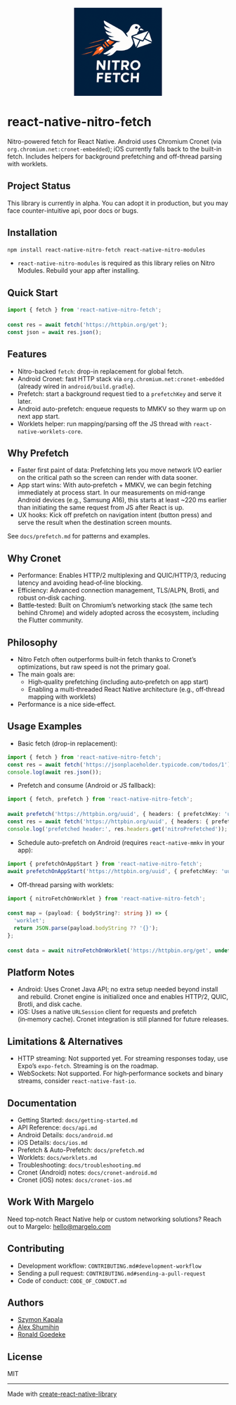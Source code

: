 <p align="center">
  <img src="./assets/logo.png" alt="Nitro Fetch Logo" width="200" />
</p>

# react-native-nitro-fetch

Nitro-powered fetch for React Native. Android uses Chromium Cronet (via `org.chromium.net:cronet-embedded`); iOS currently falls back to the built-in fetch. Includes helpers for background prefetching and off-thread parsing with worklets.

## Project Status

This library is currently in alpha. You can adopt it in production, but you may face counter-intuitive api, poor docs or bugs.

## Installation

```sh
npm install react-native-nitro-fetch react-native-nitro-modules
```

- `react-native-nitro-modules` is required as this library relies on Nitro Modules. Rebuild your app after installing.

## Quick Start

```ts
import { fetch } from 'react-native-nitro-fetch';

const res = await fetch('https://httpbin.org/get');
const json = await res.json();
```

## Features

- Nitro-backed `fetch`: drop-in replacement for global fetch.
- Android Cronet: fast HTTP stack via `org.chromium.net:cronet-embedded` (already wired in `android/build.gradle`).
- Prefetch: start a background request tied to a `prefetchKey` and serve it later.
- Android auto-prefetch: enqueue requests to MMKV so they warm up on next app start.
- Worklets helper: run mapping/parsing off the JS thread with `react-native-worklets-core`.

## Why Prefetch

- Faster first paint of data: Prefetching lets you move network I/O earlier on the critical path so the screen can render with data sooner.
- App start wins: With auto‑prefetch + MMKV, we can begin fetching immediately at process start. In our measurements on mid‑range Android devices (e.g., Samsung A16), this starts at least ~220 ms earlier than initiating the same request from JS after React is up.
- UX hooks: Kick off prefetch on navigation intent (button press) and serve the result when the destination screen mounts.

See `docs/prefetch.md` for patterns and examples.

## Why Cronet

- Performance: Enables HTTP/2 multiplexing and QUIC/HTTP/3, reducing latency and avoiding head‑of‑line blocking.
- Efficiency: Advanced connection management, TLS/ALPN, Brotli, and robust on‑disk caching.
- Battle‑tested: Built on Chromium’s networking stack (the same tech behind Chrome) and widely adopted across the ecosystem, including the Flutter community.

## Philosophy

- Nitro Fetch often outperforms built‑in fetch thanks to Cronet’s optimizations, but raw speed is not the primary goal.
- The main goals are:
  - High‑quality prefetching (including auto‑prefetch on app start)
  - Enabling a multi‑threaded React Native architecture (e.g., off‑thread mapping with worklets)
- Performance is a nice side‑effect.

## Usage Examples

- Basic fetch (drop-in replacement):

```ts
import { fetch } from 'react-native-nitro-fetch';
const res = await fetch('https://jsonplaceholder.typicode.com/todos/1');
console.log(await res.json());
```

- Prefetch and consume (Android or JS fallback):

```ts
import { fetch, prefetch } from 'react-native-nitro-fetch';

await prefetch('https://httpbin.org/uuid', { headers: { prefetchKey: 'uuid' } });
const res = await fetch('https://httpbin.org/uuid', { headers: { prefetchKey: 'uuid' } });
console.log('prefetched header:', res.headers.get('nitroPrefetched'));
```

- Schedule auto-prefetch on Android (requires `react-native-mmkv` in your app):

```ts
import { prefetchOnAppStart } from 'react-native-nitro-fetch';
await prefetchOnAppStart('https://httpbin.org/uuid', { prefetchKey: 'uuid' });
```

- Off-thread parsing with worklets:

```ts
import { nitroFetchOnWorklet } from 'react-native-nitro-fetch';

const map = (payload: { bodyString?: string }) => {
  'worklet';
  return JSON.parse(payload.bodyString ?? '{}');
};

const data = await nitroFetchOnWorklet('https://httpbin.org/get', undefined, map);
```

## Platform Notes

- Android: Uses Cronet Java API; no extra setup needed beyond install and rebuild. Cronet engine is initialized once and enables HTTP/2, QUIC, Brotli, and disk cache.
- iOS: Uses a native `URLSession` client for requests and prefetch (in‑memory cache). Cronet integration is still planned for future releases.

## Limitations & Alternatives

- HTTP streaming: Not supported yet. For streaming responses today, use Expo’s `expo-fetch`. Streaming is on the roadmap.
- WebSockets: Not supported. For high‑performance sockets and binary streams, consider `react-native-fast-io`.

## Documentation

- Getting Started: `docs/getting-started.md`
- API Reference: `docs/api.md`
- Android Details: `docs/android.md`
- iOS Details: `docs/ios.md`
- Prefetch & Auto-Prefetch: `docs/prefetch.md`
- Worklets: `docs/worklets.md`
- Troubleshooting: `docs/troubleshooting.md`
- Cronet (Android) notes: `docs/cronet-android.md`
- Cronet (iOS) notes: `docs/cronet-ios.md`

## Work With Margelo

Need top‑notch React Native help or custom networking solutions? Reach out to Margelo: hello@margelo.com

## Contributing

- Development workflow: `CONTRIBUTING.md#development-workflow`
- Sending a pull request: `CONTRIBUTING.md#sending-a-pull-request`
- Code of conduct: `CODE_OF_CONDUCT.md`

## Authors

- [Szymon Kapala](https://x.com/Turbo_Szymon)
- [Alex Shumihin](https://x.com/pioner_dev)
- [Ronald Goedeke](https://x.com/BubbleTroubl_rg)

## License

MIT

---

Made with [create-react-native-library](https://github.com/callstack/react-native-builder-bob)
